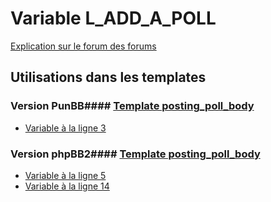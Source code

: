 # Variable L_ADD_A_POLL
[Explication sur le forum des forums](http://forum.forumactif.com/t294113-listing-des-variables#L_ADD_A_POLL)
## Utilisations dans les templates
### Version PunBB#### [Template posting_poll_body](punbb/posting_poll_body.md)
* [Variable à la ligne 3](../punbb/posting_poll_body.tpl#L3)
### Version phpBB2#### [Template posting_poll_body](subsilver/posting_poll_body.md)
* [Variable à la ligne 5](../subsilver/posting_poll_body.tpl#L5)
* [Variable à la ligne 14](../subsilver/posting_poll_body.tpl#L14)
